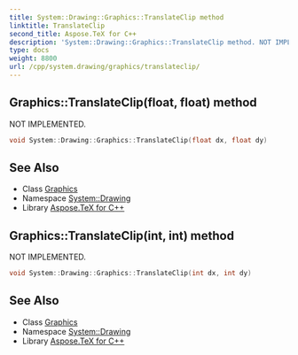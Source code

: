 ```yaml
---
title: System::Drawing::Graphics::TranslateClip method
linktitle: TranslateClip
second_title: Aspose.TeX for C++
description: 'System::Drawing::Graphics::TranslateClip method. NOT IMPLEMENTED in C++.'
type: docs
weight: 8800
url: /cpp/system.drawing/graphics/translateclip/
---
```

## Graphics::TranslateClip(float, float) method


NOT IMPLEMENTED.

```cpp
void System::Drawing::Graphics::TranslateClip(float dx, float dy)
```


## See Also

* Class [Graphics](../)
* Namespace [System::Drawing](../../)
* Library [Aspose.TeX for C++](../../../)
## Graphics::TranslateClip(int, int) method


NOT IMPLEMENTED.

```cpp
void System::Drawing::Graphics::TranslateClip(int dx, int dy)
```


## See Also

* Class [Graphics](../)
* Namespace [System::Drawing](../../)
* Library [Aspose.TeX for C++](../../../)
